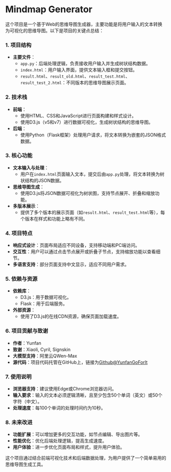 # Mindmap Generator
这个项目是一个基于Web的思维导图生成器，主要功能是将用户输入的文本转换为可视化的思维导图。以下是项目的关键点总结：

### 1. **项目结构**
- **主要文件**：
  - `app.py`：后端处理逻辑，负责接收用户输入并生成树状结构数据。
  - `index.html`：用户输入界面，提供文本输入框和提交按钮。
  - `result.html`、`result_old.html`、`result_test.html`、`result_test_2.html`：不同版本的思维导图展示页面。

### 2. **技术栈**
- **前端**：
  - 使用HTML、CSS和JavaScript进行页面构建和样式设计。
  - 使用D3.js（v5和v7）进行数据可视化，生成树状结构的思维导图。
- **后端**：
  - 使用Python（Flask框架）处理用户请求，将文本转换为嵌套的JSON格式数据。

### 3. **核心功能**
- **文本输入与处理**：
  - 用户在`index.html`页面输入文本，提交后由`app.py`处理，将文本转换为树状结构的JSON数据。
- **思维导图生成**：
  - 使用D3.js将JSON数据可视化为树状图，支持节点展开、折叠和缩放功能。
- **多版本展示**：
  - 提供了多个版本的展示页面（如`result.html`、`result_test.html`等），每个版本在样式和功能上略有不同。

### 4. **项目特点**
- **响应式设计**：页面布局适应不同设备，支持移动端和PC端访问。
- **交互性**：用户可以通过点击节点展开或折叠子节点，支持缩放功能以查看细节。
- **多语言支持**：部分页面支持中文显示，适应不同用户需求。

### 5. **依赖与资源**
- **依赖库**：
  - D3.js：用于数据可视化。
  - Flask：用于后端服务。
- **外部资源**：
  - 使用了D3.js的在线CDN资源，确保页面加载速度。

### 6. **项目贡献与致谢**
- **作者**：Yunfan
- **致谢**：Xiaoli, Cyril, Signskin
- **大模型支持**：阿里云QWen-Max
- **源代码**：项目代码托管在GitHub上，链接为[Github@YunfanGoForIt](https://github.com/YunfanGoForIt/mindmap_generator/tree/main)

### 7. **使用说明**
- **浏览器支持**：建议使用Edge或Chrome浏览器访问。
- **输入要求**：输入的文本必须逻辑清晰，且至少包含50个单词（英文）或50个字符（中文）。
- **处理速度**：每100个单词的处理时间约为10秒。

### 8. **未来改进**
- **功能扩展**：可以增加更多的交互功能，如节点编辑、导出图片等。
- **性能优化**：优化后端处理逻辑，提高生成速度。
- **用户体验**：进一步优化页面布局和样式，提升用户体验。

这个项目通过结合前端可视化技术和后端数据处理，为用户提供了一个简单易用的思维导图生成工具。
